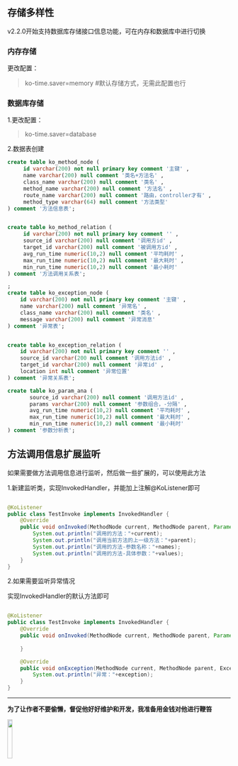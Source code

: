 ## 存储多样性

v2.2.0开始支持数据库存储接口信息功能，可在内存和数据库中进行切换

### 内存存储

更改配置：

> ko-time.saver=memory #默认存储方式，无需此配置也行

### 数据库存储

1.更改配置：

> ko-time.saver=database

2.数据表创建

```sql
create table ko_method_node (
     id varchar(200) not null primary key comment '主键' ,
     name varchar(200) null comment '类名+方法名' ,
     class_name varchar(200) null comment '类名' ,
     method_name varchar(200) null comment '方法名' ,
     route_name varchar(200) null comment '路由，controller才有' ,
     method_type varchar(64) null comment '方法类型'
) comment '方法信息表';


create table ko_method_relation (
     id varchar(200) not null primary key comment '' ,
     source_id varchar(200) null comment '调用方id' ,
     target_id varchar(200) null comment '被调用方id' ,
     avg_run_time numeric(10,2) null comment '平均耗时' ,
     max_run_time numeric(10,2) null comment '最大耗时' ,
     min_run_time numeric(10,2) null comment '最小耗时'
) comment '方法调用关系表';

;
create table ko_exception_node (
    id varchar(200) not null primary key comment '主键' ,
    name varchar(200) null comment '异常名' ,
    class_name varchar(200) null comment '类名' ,
    message varchar(200) null comment '异常消息'
) comment '异常表';


create table ko_exception_relation (
    id varchar(200) not null primary key comment '' ,
    source_id varchar(200 null comment '调用方法id' ,
    target_id varchar(200) null comment '异常id' ,
    location int null comment '异常位置'
) comment '异常关系表';

create table ko_param_ana (
       source_id varchar(200) null comment '调用方法id' ,
       params varchar(200) null comment '参数组合，-分隔' ,
       avg_run_time numeric(10,2) null comment '平均耗时' ,
       max_run_time numeric(10,2) null comment '最大耗时' ,
       min_run_time numeric(10,2) null comment '最小耗时'
) comment '参数分析表';
```


## 方法调用信息扩展监听

如果需要做方法调用信息进行监听，然后做一些扩展的，可以使用此方法

1.新建监听类，实现InvokedHandler，并能加上注解@KoListener即可

```java

@KoListener
public class TestInvoke implements InvokedHandler {
    @Override
    public void onInvoked(MethodNode current, MethodNode parent, Parameter[] names, Object[] values) {
        System.out.println("调用的方法："+current);
        System.out.println("调用当前方法的上一级方法："+parent);
        System.out.println("调用的方法-参数名称："+names);
        System.out.println("调用的方法-具体参数："+values);
    }
}
```

2.如果需要监听异常情况

实现InvokedHandler的默认方法即可

```java

@KoListener
public class TestInvoke implements InvokedHandler {
    @Override
    public void onInvoked(MethodNode current, MethodNode parent, Parameter[] names, Object[] values) {
       
    }

    @Override
    public void onException(MethodNode current, MethodNode parent, ExceptionNode exception, Parameter[] names, Object[] values) {
        System.out.println("异常："+exception);
    }
}
```

---


**为了让作者不要偷懒，督促他好好维护和开发，我准备用金钱对他进行鞭笞**

<img src="v202/pay.jpg"  width="15%" height="15%">


